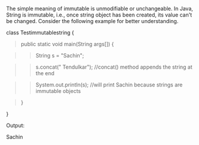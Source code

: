 The simple meaning of immutable is unmodifiable or unchangeable. In
Java, String is immutable, i.e., once string object has been created,
its value can't be changed. Consider the following example for better
understanding.

class Testimmutablestring {

> public static void main(String args\[\]) {

> > String s = \"Sachin\";

> > s.concat(\" Tendulkar\"); //concat() method appends the string at
> > the end

> > System.out.println(s); //will print Sachin because strings are
> > immutable objects

> }

}

Output:

Sachin